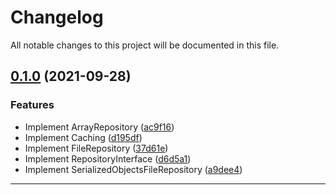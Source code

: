 <!--- BEGIN HEADER -->
# Changelog

All notable changes to this project will be documented in this file.
<!--- END HEADER -->

## [0.1.0](https://github.com/RiktaD/repository/compare/v0.0.0...v0.1.0) (2021-09-28)
### Features

* Implement ArrayRepository ([ac9f16](https://github.com/RiktaD/repository/commit/ac9f163ccf115fa2a9652b4b911cbfef80664668))
* Implement Caching ([d195df](https://github.com/RiktaD/repository/commit/d195df895f46fb7dc31edf949d477a1759b5b340))
* Implement FileRepository ([37d61e](https://github.com/RiktaD/repository/commit/37d61ebe6dd9db53d6a43d496a33b12ea0324920))
* Implement RepositoryInterface ([d6d5a1](https://github.com/RiktaD/repository/commit/d6d5a19a4066eae69d37185e3d1acfd3ed6087ae))
* Implement SerializedObjectsFileRepository ([a9dee4](https://github.com/RiktaD/repository/commit/a9dee4e8327770ebab09260e856da2cf8e54afb0))

---

